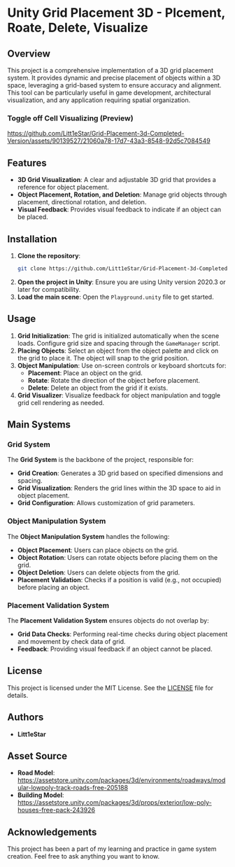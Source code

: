 


# Unity Grid Placement 3D - Plcement, Roate, Delete, Visualize

## Overview
This project is a comprehensive implementation of a 3D grid placement system. It provides dynamic and precise placement of objects within a 3D space, leveraging a grid-based system to ensure accuracy and alignment. This tool can be particularly useful in game development, architectural visualization, and any application requiring spatial organization.

### Toggle off Cell Visualizing (Preview)
https://github.com/Litt1eStar/Grid-Placement-3d-Completed-Version/assets/90139527/21060a78-17d7-43a3-8548-92d5c7084549

## Features
- **3D Grid Visualization**: A clear and adjustable 3D grid that provides a reference for object placement.
- **Object Placement, Rotation, and Deletion**: Manage grid objects through placement, directional rotation, and deletion.
- **Visual Feedback**: Provides visual feedback to indicate if an object can be placed.

## Installation
1. **Clone the repository**:
    ```sh
    git clone https://github.com/Litt1eStar/Grid-Placement-3d-Completed-Version.git
    ```
2. **Open the project in Unity**: Ensure you are using Unity version 2020.3 or later for compatibility.
3. **Load the main scene**: Open the `Playground.unity` file to get started.

## Usage
1. **Grid Initialization**: The grid is initialized automatically when the scene loads. Configure grid size and spacing through the `GameManager` script.
2. **Placing Objects**: Select an object from the object palette and click on the grid to place it. The object will snap to the grid position.
3. **Object Manipulation**: Use on-screen controls or keyboard shortcuts for:
   - **Placement**: Place an object on the grid.
   - **Rotate**: Rotate the direction of the object before placement.
   - **Delete**: Delete an object from the grid if it exists.
4. **Grid Visualizer**: Visualize feedback for object manipulation and toggle grid cell rendering as needed.

## Main Systems

### Grid System
The **Grid System** is the backbone of the project, responsible for:
- **Grid Creation**: Generates a 3D grid based on specified dimensions and spacing.
- **Grid Visualization**: Renders the grid lines within the 3D space to aid in object placement.
- **Grid Configuration**: Allows customization of grid parameters.

### Object Manipulation System
The **Object Manipulation System** handles the following:
- **Object Placement**: Users can place objects on the grid.
- **Object Rotation**: Users can rotate objects before placing them on the grid.
- **Object Deletion**: Users can delete objects from the grid.
- **Placement Validation**: Checks if a position is valid (e.g., not occupied) before placing an object.

### Placement Validation System
The **Placement Validation System** ensures objects do not overlap by:
- **Grid Data Checks**: Performing real-time checks during object placement and movement by check data of grid.
- **Feedback**: Providing visual feedback if an object cannot be placed.

## License
This project is licensed under the MIT License. See the [LICENSE](LICENSE.txt) file for details.

## Authors
- **Litt1eStar**

## Asset Source
- **Road Model**: https://assetstore.unity.com/packages/3d/environments/roadways/modular-lowpoly-track-roads-free-205188
- **Building Model**: https://assetstore.unity.com/packages/3d/props/exterior/low-poly-houses-free-pack-243926
## Acknowledgements
This project has been a part of my learning and practice in game system creation. Feel free to ask anything you want to know.

